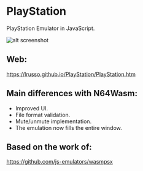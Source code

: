 # PlayStation

PlayStation Emulator in JavaScript.

![alt screenshot](https://raw.githubusercontent.com/lrusso/PlayStation/main/PlayStation.png)

## Web:

https://lrusso.github.io/PlayStation/PlayStation.htm

## Main differences with N64Wasm:

* Improved UI.
* File format validation.
* Mute/unmute implementation.
* The emulation now fills the entire window.

## Based on the work of:

https://github.com/js-emulators/wasmpsx
